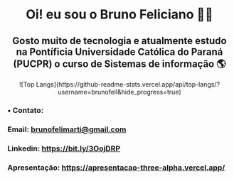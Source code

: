 
  <h1 align="center" >Oi! eu sou o Bruno Feliciano 👨‍💻</h1>

<h2 align="center" > Gosto muito de tecnologia e atualmente estudo na Pontíficia Universidade Católica do Paraná (PUCPR) o curso de Sistemas de informação 🌎</h2> 
<p align="center" > ![Top Langs](https://github-readme-stats.vercel.app/api/top-langs/?username=brunofell&hide_progress=true) </p>

### • Contato: 
### Email: brunofelimarti@gmail.com
### Linkedin: https://bit.ly/3OojDRP
### Apresentação: https://apresentacao-three-alpha.vercel.app/
